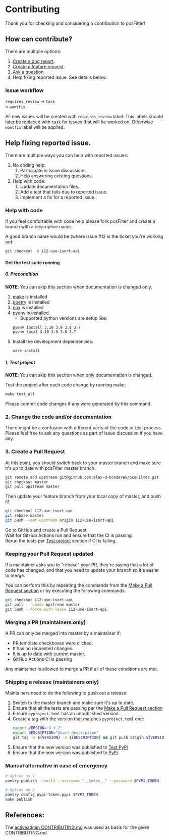 # Contributing
Thank you for checking and considering a contribution to pcsFilter!

## How can contribute?
There are multiple options:
1. [Create a bug report](https://github.com/alex-d-bondarev/pcsFilter/issues/new?template=bug_report.md).
1. [Create a feature request](https://github.com/alex-d-bondarev/pcsFilter/issues/new?template=feature_request.md).
1. [Ask a question](https://github.com/alex-d-bondarev/pcsFilter/issues/new?template=question.md).
1. Help fixing reported issue. See details below:

### Issue workflow
`requires_review` -> `task`
                  \
                   > `wontfix`

All new issues will be created with `requires_review` label.
This labels should later be replaced with `task` for issues that will be worked on.
Otherwise `wontfix` label will be applied.

## Help fixing reported issue.
There are multiple ways you can help with reported issues:
1. No coding help:
   1. Participate in issue discussions.
   1. Help answering existing questions.
1. Help with code:
   1. Update documentation files.
   1. Add a test that fails due to reported issue.
   1. Implement a fix for a reported issue.

### Help with code
If you feel comfortable with code help please fork pcsFilter and create
a branch with a descriptive name.

A good branch name would be (where issue #12 is the ticket you're working on):

```sh
git checkout -b i12-use-isort-api
```

#### Get the test suite running
##### 0. Precondition
**NOTE**: You can skip this section when documentation is changed only.

1. [make](https://www.gnu.org/software/make/) is installed
1. [poetry](https://python-poetry.org/docs/) is installed
1. [nox](https://nox.thea.codes/en/stable/tutorial.html) is installed
1. [pyenv](https://github.com/pyenv/pyenv#installation) is installed.
   - Supported python versions are setup like:
   ```sh
   pyenv install 3.10 3.9 3.8 3.7
   pyenv local 3.10 3.9 3.8 3.7
   ```
1. Install the development dependencies:
   ```sh
   make install
   ```

##### 1. Test project
**NOTE**: You can skip this section when only documentation is changed.

Test the project after each code change by running make:
```sh
make test_all
```

Please commit code changes if any were generated by this command.

### 2. Change the code and/or documentation
There might be a confusion with different parts of the code or test process.
Please feel free to ask any questions as part of issue discussion if you have any.

### 3. Create a Pull Request
At this point, you should switch back to your master branch and make sure it's
up to date with pcsFilter master branch:

```sh
git remote add upstream git@github.com:alex-d-bondarev/pcsFilter.git
git checkout master
git pull upstream master
```

Then update your feature branch from your local copy of master, and push it!

```sh
git checkout i12-use-isort-api
git rebase master
git push --set-upstream origin i12-use-isort-api
```

Go to GitHub and create a Pull Request.  
Wait for GitHub Actions run and ensure that the CI is passing.  
Rerun the tests per [Test project](#1-test-project) section if CI is failing.

### Keeping your Pull Request updated
If a maintainer asks you to "rebase" your PR, they're saying that a lot of code
has changed, and that you need to update your branch so it's easier to merge.

You can perform this by repeating the commands from the [Make a Pull Request section](#make-a-pull-request)
or by executing the following commands:

```sh
git checkout i12-use-isort-api
git pull --rebase upstream master
git push --force-with-lease i12-use-isort-api
```

### Merging a PR (maintainers only)
A PR can only be merged into master by a maintainer if:

* PR template checkboxes were clicked.
* It has no requested changes.
* It is up to date with current master.
* GitHub Actions CI is passing

Any maintainer is allowed to merge a PR if all of these conditions are
met.

### Shipping a release (maintainers only)
Maintainers need to do the following to push out a release:

1. Switch to the master branch and make sure it's up to date.
1. Ensure that all the tests are passing per the [Make a Pull Request section](#make-a-pull-request)
1. Ensure `pyproject.toml` has an unpublished version.
1. Create a tag with the version that matches `pyproject.toml` one:
   ```sh
   export VERSION="X.Y.Z"
   export DESCRIPTION="Short description"
   git tag -a ${VERSION} -m ${DESCRIPTION} && git push origin ${VERSION} 
   ```
1. Ensure that the new version was published to [Test PyPi](https://test.pypi.org/project/pcsfilter/#history)
1. Ensure that the new version was published to [PyPi](https://pypi.org/project/pcsfilter/#history)

### Manual alternative in case of emergency
   ```sh
   # Option no.1
   poetry publish --build --username "__token__" --password $PYPI_TOKEN
   
   # Option no.2
   poetry config pypi-token.pypi $PYPI_TOKEN
   make publish
   ```

## References:
The [activeadmin CONTRIBUTING.md](https://github.com/activeadmin/activeadmin/blob/HEAD/CONTRIBUTING.md) 
was used as basis for the given CONTRIBUTING.md
